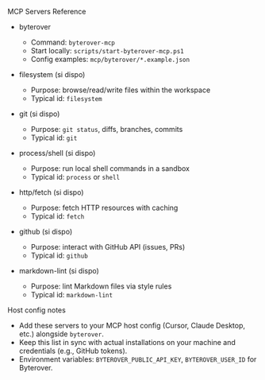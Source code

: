 MCP Servers Reference

- byterover
  - Command: `byterover-mcp`
  - Start locally: `scripts/start-byterover-mcp.ps1`
  - Config examples: `mcp/byterover/*.example.json`

- filesystem (si dispo)
  - Purpose: browse/read/write files within the workspace
  - Typical id: `filesystem`

- git (si dispo)
  - Purpose: `git status`, diffs, branches, commits
  - Typical id: `git`

- process/shell (si dispo)
  - Purpose: run local shell commands in a sandbox
  - Typical id: `process` or `shell`

- http/fetch (si dispo)
  - Purpose: fetch HTTP resources with caching
  - Typical id: `fetch`

- github (si dispo)
  - Purpose: interact with GitHub API (issues, PRs)
  - Typical id: `github`

- markdown-lint (si dispo)
  - Purpose: lint Markdown files via style rules
  - Typical id: `markdown-lint`

Host config notes

- Add these servers to your MCP host config (Cursor, Claude Desktop, etc.) alongside `byterover`.
- Keep this list in sync with actual installations on your machine and credentials (e.g., GitHub tokens).
- Environment variables: `BYTEROVER_PUBLIC_API_KEY`, `BYTEROVER_USER_ID` for Byterover.

